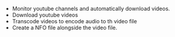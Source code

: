 - Monitor youtube channels and automatically download videos.
- Download youtube videos
- Transcode videos to encode audio to th video file
- Create a NFO file alongside the video file.
